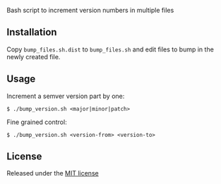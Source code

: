 Bash script to increment version numbers in multiple files

## Installation

Copy `bump_files.sh.dist` to `bump_files.sh` and edit files to bump in the newly created file.

## Usage 

Increment a semver version part by one:

```
$ ./bump_version.sh <major|minor|patch>
``` 

Fine grained control:

```
$ ./bump_version.sh <version-from> <version-to>
``` 

## License

Released under the [MIT license](LICENSE)
